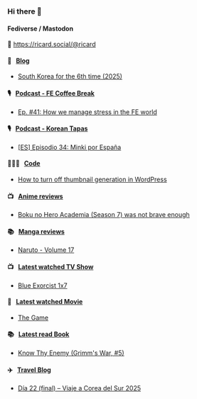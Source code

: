 ### Hi there 👋

#### Fediverse / Mastodon

🐘 https://ricard.social/@ricard

#### 📝 &nbsp;&nbsp;[Blog](https://ricard.blog)

- [South Korea for the 6th time (2025)](https://ricard.blog/personal/south-korea-2025/)

#### 🎙 &nbsp;&nbsp;[Podcast - FE Coffee Break](https://frontendcoffeebreak.transistor.fm/)

- [Ep. #41: How we manage stress in the FE world](https://share.transistor.fm/s/8e78e642)

#### 🎙 &nbsp;&nbsp;[Podcast - Korean Tapas](https://koreantapas.show/)

- [[ES] Episodio 34: Minki por España](https://podcasters.spotify.com/pod/show/korean-tapas/episodes/ES-Episodio-34-Minki-por-Espaa-e2h7iun)

#### 👨🏻‍💻 &nbsp;&nbsp;[Code](https://ricard.dev)

- [How to turn off thumbnail generation in WordPress](https://ricard.dev/how-to-turn-off-thumbnail-generation-in-wordpress/)

#### 📺 &nbsp;&nbsp;[Anime reviews](https://anime.ricard.blog)

- [Boku no Hero Academia (Season 7) was not brave enough](https://anime.ricard.blog/rants/boku-no-hero-academia-season-7/)

#### 📚 &nbsp;&nbsp;[Manga reviews](https://anime.ricard.blog)

- [Naruto - Volume 17](https://manga.ricard.blog/reviews/naruto/volume/17/)

#### 📺 &nbsp;&nbsp;[Latest watched TV Show](https://quicoto.github.io/reviews/tv-shows)

- [Blue Exorcist 1x7](https://quicoto.github.io/reviews/tv-shows/blue-exorcist/1x7)

#### 🍿 &nbsp;&nbsp;[Latest watched Movie](https://quicoto.github.io/reviews/movies/)

- [The Game](https://quicoto.github.io/reviews/movies/the-game/)

#### 📚 &nbsp;&nbsp;[Latest read Book](https://ricard.blog/books/)

- [Know Thy Enemy (Grimm&#39;s War, #5)](https://www.goodreads.com/review/show/7019803899?utm_medium=api&amp;utm_source=rss)

#### ✈️ &nbsp;&nbsp;[Travel Blog](https://www.quicoto.com/)

- [Día 22 (final) – Viaje a Corea del Sur 2025](https://www.quicoto.com/dia-22-final-viaje-a-corea-del-sur-2025/)
